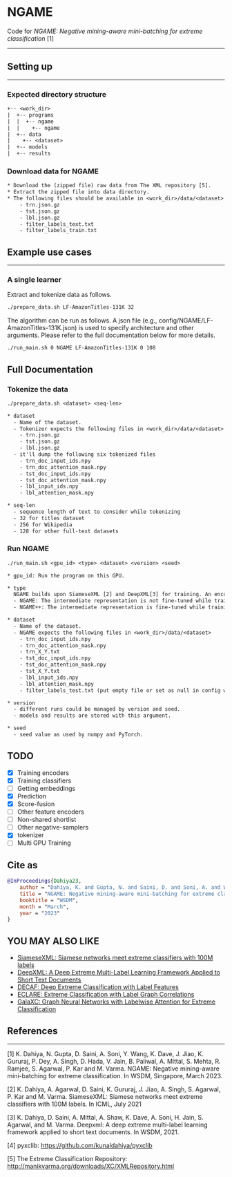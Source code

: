 # NGAME

Code for _NGAME: Negative mining-aware mini-batching for extreme classification_ [1]

---

## Setting up

---

### Expected directory structure

```txt
+-- <work_dir>
|  +-- programs
|  |  +-- ngame
|  |    +-- ngame
|  +-- data
|    +-- <dataset>
|  +-- models
|  +-- results
```

### Download data for NGAME

```txt
* Download the (zipped file) raw data from The XML repository [5].  
* Extract the zipped file into data directory. 
* The following files should be available in <work_dir>/data/<dataset> (create empty filter files if unavailable):
    - trn.json.gz
    - tst.json.gz
    - lbl.json.gz
    - filter_labels_text.txt
    - filter_labels_train.txt
```

## Example use cases

---

### A single learner

Extract and tokenize data as follows.

```bash
./prepare_data.sh LF-AmazonTitles-131K 32
```

The algorithm can be run as follows. A json file (e.g., config/NGAME/LF-AmazonTitles-131K.json) is used to specify architecture and other arguments. Please refer to the full documentation below for more details.

```bash
./run_main.sh 0 NGAME LF-AmazonTitles-131K 0 108
```

## Full Documentation

### Tokenize the data

```txt
./prepare_data.sh <dataset> <seq-len>

* dataset
  - Name of the dataset.
  - Tokenizer expects the following files in <work_dir>/data/<dataset>
    - trn.json.gz
    - tst.json.gz
    - lbl.json.gz
  - it'll dump the following six tokenized files 
    - trn_doc_input_ids.npy
    - trn_doc_attention_mask.npy
    - tst_doc_input_ids.npy
    - tst_doc_attention_mask.npy
    - lbl_input_ids.npy
    - lbl_attention_mask.npy

* seq-len
  - sequence length of text to consider while tokenizing
  - 32 for titles dataset
  - 256 for Wikipedia
  - 128 for other full-text datasets
```

### Run NGAME

```txt
./run_main.sh <gpu_id> <type> <dataset> <version> <seed>

* gpu_id: Run the program on this GPU.

* type
  NGAME builds upon SiameseXML [2] and DeepXML[3] for training. An encoder is trained in M1 and the classifier is trained in M-IV.
  - NGAME: The intermediate representation is not fine-tuned while training the classifier (more scalable; suitable for large datasets).
  - NGAME++: The intermediate representation is fine-tuned while training the classifier (leads to better accuracy on some datasets). #TODO

* dataset
  - Name of the dataset.
  - NGAME expects the following files in <work_dir>/data/<dataset>
    - trn_doc_input_ids.npy
    - trn_doc_attention_mask.npy
    - trn_X_Y.txt
    - tst_doc_input_ids.npy
    - tst_doc_attention_mask.npy
    - tst_X_Y.txt
    - lbl_input_ids.npy
    - lbl_attention_mask.npy
    - filter_labels_test.txt (put empty file or set as null in config when unavailable)

* version
  - different runs could be managed by version and seed.
  - models and results are stored with this argument.

* seed
  - seed value as used by numpy and PyTorch.
```

## TODO

- [x] Training encoders
- [x] Training classifiers
- [ ] Getting embeddings
- [x] Prediction
- [x] Score-fusion
- [ ] Other feature encoders
- [ ] Non-shared shortlist
- [ ] Other negative-samplers
- [x] tokenizer
- [ ] Multi GPU Training

## Cite as

```bib
@InProceedings{Dahiya23,
    author = "Dahiya, K. and Gupta, N. and Saini, D. and Soni, A. and Wang, Y. and Dave, K. and Jiao, J. and Gururaj, K. and Dey, P. and Singh, A. and Hada, D. and Jain, V. and Paliwal, B. and Mittal, A. and Mehta, S. and Ramjee, R. and Agarwal, S. and Kar, P. and Varma, M.",
    title = "NGAME: Negative mining-aware mini-batching for extreme classification",
    booktitle = "WSDM",
    month = "March",
    year = "2023"
}
```

## YOU MAY ALSO LIKE

- [SiameseXML: Siamese networks meet extreme classifiers with 100M labels](https://github.com/Extreme-classification/siamesexml)
- [DeepXML: A Deep Extreme Multi-Label Learning Framework Applied to Short Text Documents](https://github.com/Extreme-classification/deepxml)
- [DECAF: Deep Extreme Classification with Label Features](https://github.com/Extreme-classification/DECAF)
- [ECLARE: Extreme Classification with Label Graph Correlations](https://github.com/Extreme-classification/ECLARE)
- [GalaXC: Graph Neural Networks with Labelwise Attention for Extreme Classification](https://github.com/Extreme-classification/GalaXC)

## References

---
[1] K. Dahiya, N. Gupta, D. Saini, A. Soni, Y. Wang, K. Dave, J. Jiao, K. Gururaj, P. Dey, A. Singh, D. Hada, V. Jain, B. Paliwal, A. Mittal, S. Mehta, R. Ramjee, S. Agarwal, P. Kar and M. Varma. NGAME: Negative mining-aware mini-batching for extreme classification. In WSDM, Singapore, March 2023.

[2] K. Dahiya, A. Agarwal, D. Saini, K. Gururaj, J. Jiao, A. Singh, S. Agarwal, P. Kar and M. Varma. SiameseXML: Siamese networks meet extreme classifiers with 100M labels. In ICML, July 2021

[3] K. Dahiya, D. Saini, A. Mittal, A. Shaw, K. Dave, A. Soni, H. Jain, S. Agarwal, and M. Varma. Deepxml:  A deep extreme multi-label learning framework applied to short text documents. In WSDM, 2021.

[4] pyxclib: <https://github.com/kunaldahiya/pyxclib>

[5] The Extreme Classification Repository: <http://manikvarma.org/downloads/XC/XMLRepository.html>
